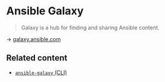 # Ansible Galaxy

> Galaxy is a hub for finding and sharing Ansible content.

→ [galaxy.ansible.com](https://galaxy.ansible.com/docs/)

## Related content

* [`ansible-galaxy` (CLI)](https://everyday-cheatsheets.docs.devpro.fr/run/infrastructure-automation/ansible/ansible-cli#ansible-galaxy)
